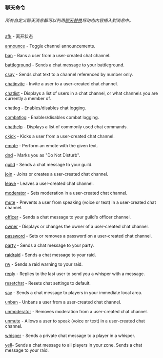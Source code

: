 ### 聊天命令

###### 所有自定义聊天消息都可以利用[聊天替换](https://wow.gamepedia.com/Chat_substitutions)将动态内容插入到消息中。

[afk](https://wow.gamepedia.com/MACRO_afk) - 离开状态

[announce](https://wow.gamepedia.com/MACRO_announce) - Toggle channel announcements.

[ban](https://wow.gamepedia.com/MACRO_ban) - Bans a user from a user-created chat channel.

[battleground](https://wow.gamepedia.com/MACRO_battleground) - Sends a chat message to your battleground.

[csay](https://wow.gamepedia.com/MACRO_csay) - Sends chat text to a channel referenced by number only.

[chatinvite](https://wow.gamepedia.com/MACRO_chatinvite) - Invite a user to a user-created chat channel.

[chatlist](https://wow.gamepedia.com/MACRO_chatlist) - Displays a list of users in a chat channel, or what channels you are currently a member of.

[chatlog](https://wow.gamepedia.com/MACRO_chatlog) - Enables/disables chat logging.

[combatlog](https://wow.gamepedia.com/MACRO_combatlog) - Enables/disables combat logging.

[chathelp](https://wow.gamepedia.com/MACRO_chathelp) - Displays a list of commonly used chat commands.

[ckick](https://wow.gamepedia.com/MACRO_ckick) - Kicks a user from a user-created chat channel.

[emote](https://wow.gamepedia.com/MACRO_emote) - Perform an emote with the given text.

[dnd](https://wow.gamepedia.com/MACRO_dnd) - Marks you as "Do Not Disturb".

[guild](https://wow.gamepedia.com/MACRO_guild) - Sends a chat message to your guild.

[join](https://wow.gamepedia.com/MACRO_join) - Joins or creates a user-created chat channel.

[leave](https://wow.gamepedia.com/MACRO_leave) - Leaves a user-created chat channel.

[moderator](https://wow.gamepedia.com/MACRO_moderator) - Sets moderation in a user-created chat channel.

[mute](https://wow.gamepedia.com/MACRO_mute) - Prevents a user from speaking \(voice or text\) in a user-created chat channel.

[officer](https://wow.gamepedia.com/MACRO_officer) - Sends a chat message to your guild's officer channel.

[owner](https://wow.gamepedia.com/MACRO_owner) - Displays or changes the owner of a user-created chat channel.

[password](https://wow.gamepedia.com/MACRO_password) - Sets or removes a password on a user-created chat channel.

[party](https://wow.gamepedia.com/MACRO_party) - Sends a chat message to your party.

[raid](https://wow.gamepedia.com/MACRO_raid)[raid](https://wow.gamepedia.com/MACRO_raid) - Sends a chat message to your raid.

[rw](https://wow.gamepedia.com/MACRO_rw) - Sends a raid warning to your raid.

[reply](https://wow.gamepedia.com/MACRO_reply) - Replies to the last user to send you a whisper with a message.

[resetchat](https://wow.gamepedia.com/MACRO_resetchat) - Resets chat settings to default.

[say](https://wow.gamepedia.com/MACRO_say) - Sends a chat message to players in your immediate local area.

[unban](https://wow.gamepedia.com/MACRO_unban) - Unbans a user from a user-created chat channel.

[unmoderator](https://wow.gamepedia.com/MACRO_unmoderator) - Removes moderation from a user-created chat channel.

[unmute](https://wow.gamepedia.com/MACRO_unmute) - Allows a user to speak \(voice or text\) in a user-created chat channel.

[whisper](https://wow.gamepedia.com/MACRO_tell) - Sends a private chat message to a player in a whisper.

[yell](https://wow.gamepedia.com/MACRO_yell)- Sends a chat message to all players in your zone. Sends a chat message to your raid.

